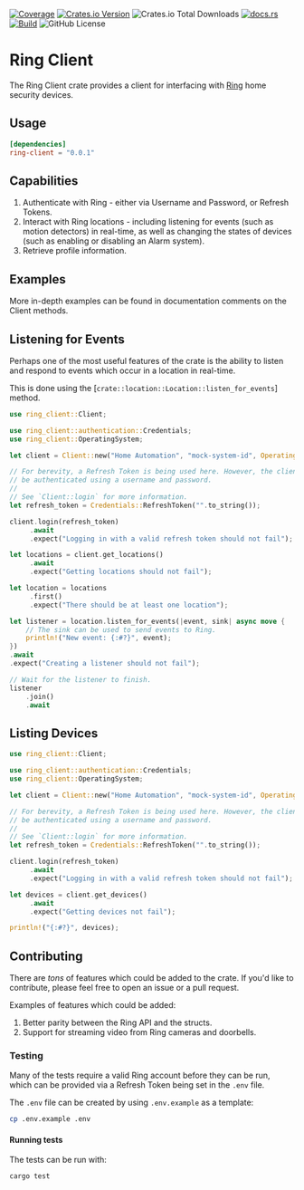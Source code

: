 [![Coverage](https://api.coveragerobot.com/v1/graph/github/ryanmab/ring-client/badge.svg?token=5444eb416f4cfd4c632e25248d55ebab0e143552813434179b)](https://coveragerobot.com)
[![Crates.io Version](https://img.shields.io/crates/v/ring-client)](https://crates.io/crates/ring-client)
![Crates.io Total Downloads](https://img.shields.io/crates/d/ring-client)
[![docs.rs](https://img.shields.io/docsrs/ring-client)](https://docs.rs/ring-client)
[![Build](https://github.com/ryanmab/ring-client/actions/workflows/build.yml/badge.svg)](https://github.com/ryanmab/ring-client/actions/workflows/build.yml)
![GitHub License](https://img.shields.io/github/license/ryanmab/ring-client)

<!-- cargo-rdme start -->

# Ring Client

The Ring Client crate provides a client for interfacing with [Ring](https://www.ring.com/)
home security devices.

## Usage
```toml
[dependencies]
ring-client = "0.0.1"
```

## Capabilities

1. Authenticate with Ring - either via Username and Password, or Refresh Tokens.
2. Interact with Ring locations - including listening for events (such as motion detectors) in
   real-time, as well as changing the states of devices (such as enabling or disabling an Alarm system).
3. Retrieve profile information.

## Examples

More in-depth examples can be found in documentation comments on the Client methods.

## Listening for Events

Perhaps one of the most useful features of the crate is the ability to listen and respond to
events which occur in a location in real-time.

This is done using the [`crate::location::Location::listen_for_events`] method.

```rust
use ring_client::Client;

use ring_client::authentication::Credentials;
use ring_client::OperatingSystem;

let client = Client::new("Home Automation", "mock-system-id", OperatingSystem::Ios);

// For berevity, a Refresh Token is being used here. However, the client can also
// be authenticated using a username and password.
//
// See `Client::login` for more information.
let refresh_token = Credentials::RefreshToken("".to_string());

client.login(refresh_token)
     .await
     .expect("Logging in with a valid refresh token should not fail");

let locations = client.get_locations()
     .await
     .expect("Getting locations should not fail");

let location = locations
     .first()
     .expect("There should be at least one location");

let listener = location.listen_for_events(|event, sink| async move {
    // The sink can be used to send events to Ring.
    println!("New event: {:#?}", event);
})
.await
.expect("Creating a listener should not fail");

// Wait for the listener to finish.
listener
    .join()
    .await
```

## Listing Devices

```rust
use ring_client::Client;

use ring_client::authentication::Credentials;
use ring_client::OperatingSystem;

let client = Client::new("Home Automation", "mock-system-id", OperatingSystem::Ios);

// For berevity, a Refresh Token is being used here. However, the client can also
// be authenticated using a username and password.
//
// See `Client::login` for more information.
let refresh_token = Credentials::RefreshToken("".to_string());

client.login(refresh_token)
     .await
     .expect("Logging in with a valid refresh token should not fail");

let devices = client.get_devices()
     .await
     .expect("Getting devices not fail");

println!("{:#?}", devices);
```

## Contributing

There are _tons_ of features which could be added to the crate. If you'd like to contribute, please
feel free to open an issue or a pull request.

Examples of features which could be added:
1. Better parity between the Ring API and the structs.
2. Support for streaming video from Ring cameras and doorbells.

### Testing

Many of the tests require a valid Ring account before they can be run, which can be provided
via a Refresh Token being set in the `.env` file.

The `.env` file can be created by using `.env.example` as a template:
```sh
cp .env.example .env
```
#### Running tests
The tests can be run with:
```sh
cargo test
```

<!-- cargo-rdme end -->

